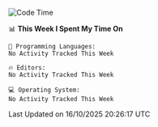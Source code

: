 
<!--START_SECTION:waka-->
![Code Time](http://img.shields.io/badge/Code%20Time-768%20hrs%2047%20mins-blue)

📊 **This Week I Spent My Time On** 

```text
💬 Programming Languages: 
No Activity Tracked This Week

🔥 Editors: 
No Activity Tracked This Week

💻 Operating System: 
No Activity Tracked This Week
```


 Last Updated on 16/10/2025 20:26:17 UTC
<!--END_SECTION:waka-->
